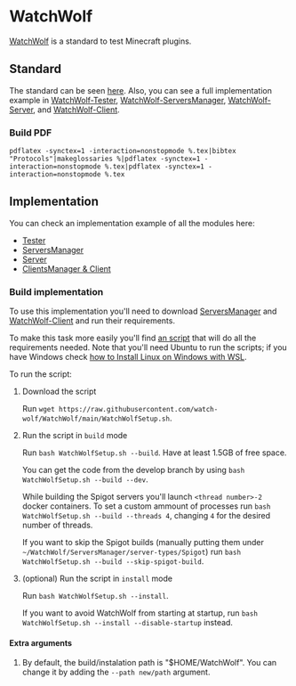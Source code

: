 # WatchWolf
[WatchWolf](http://watchwolf.dev/) is a standard to test Minecraft plugins.

## Standard
The standard can be seen [here](https://github.com/watch-wolf/WatchWolf/blob/main/Standard/Protocols.pdf). Also, you can see a full implementation example in [WatchWolf-Tester](https://github.com/rogermiranda1000/WatchWolf-Tester), [WatchWolf-ServersManager](https://github.com/rogermiranda1000/WatchWolf-ServersManager), [WatchWolf-Server](https://github.com/rogermiranda1000/WatchWolf-Server), and [WatchWolf-Client](https://github.com/rogermiranda1000/WatchWolf-Client).

### Build PDF
`pdflatex -synctex=1 -interaction=nonstopmode %.tex|bibtex "Protocols"|makeglossaries %|pdflatex -synctex=1 -interaction=nonstopmode %.tex|pdflatex -synctex=1 -interaction=nonstopmode %.tex`

## Implementation
You can check an implementation example of all the modules here:
- [Tester](https://github.com/rogermiranda1000/WatchWolf-Tester)
- [ServersManager](https://github.com/rogermiranda1000/WatchWolf-ServersManager)
- [Server](https://github.com/rogermiranda1000/WatchWolf-Server)
- [ClientsManager & Client](https://github.com/rogermiranda1000/WatchWolf-Client)

### Build implementation
To use this implementation you'll need to download [ServersManager](https://github.com/rogermiranda1000/WatchWolf-ServersManager) and [WatchWolf-Client](https://github.com/rogermiranda1000/WatchWolf-Client) and run their requirements.

To make this task more easily you'll find [an script](https://github.com/watch-wolf/WatchWolf/blob/main/WatchWolfSetup.sh) that will do all the requirements needed. Note that you'll need Ubuntu to run the scripts; if you have Windows check [how to Install Linux on Windows with WSL](https://learn.microsoft.com/en-us/windows/wsl/install).

To run the script:

1. Download the script

   Run `wget https://raw.githubusercontent.com/watch-wolf/WatchWolf/main/WatchWolfSetup.sh`.

2. Run the script in `build` mode

   Run `bash WatchWolfSetup.sh --build`. Have at least 1.5GB of free space.
   
   You can get the code from the develop branch by using `bash WatchWolfSetup.sh --build --dev`.
   
   While building the Spigot servers you'll launch `<thread number>-2` docker containers. To set a custom ammount of processes run `bash WatchWolfSetup.sh --build --threads 4`, changing `4` for the desired number of threads.
   
   If you want to skip the Spigot builds (manually putting them under `~/WatchWolf/ServersManager/server-types/Spigot`) run `bash WatchWolfSetup.sh --build --skip-spigot-build`.
   
3. (optional) Run the script in `install` mode

   Run `bash WatchWolfSetup.sh --install`.
   
   If you want to avoid WatchWolf from starting at startup, run `bash WatchWolfSetup.sh --install --disable-startup` instead.

#### Extra arguments
1. By default, the build/instalation path is "$HOME/WatchWolf". You can change it by adding the `--path new/path` argument.